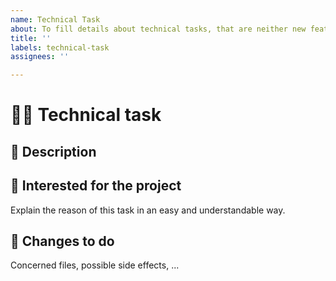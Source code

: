 ```yaml
---
name: Technical Task
about: To fill details about technical tasks, that are neither new features or bug reports
title: ''
labels: technical-task
assignees: ''

---
```


# 👨‍💻 Technical task

## 📓 Description


## 🚀 Interested for the project
Explain the reason of this task in an easy and understandable way.

## 🏁 Changes to do
Concerned files, possible side effects, ...



